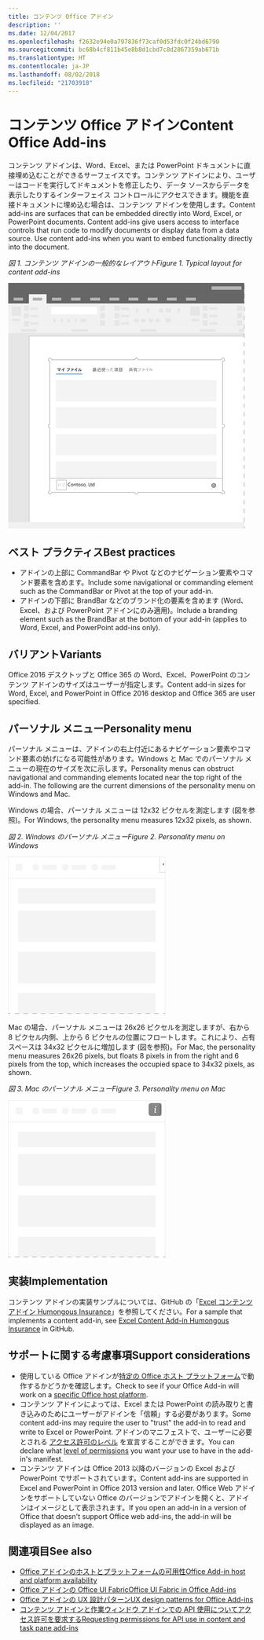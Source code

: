 ```yaml
---
title: コンテンツ Office アドイン
description: ''
ms.date: 12/04/2017
ms.openlocfilehash: f2632e94e0a797836f73caf0d53fdc0f24bd6790
ms.sourcegitcommit: bc68b4cf811b45e8b8d1cbd7c8d2867359ab671b
ms.translationtype: HT
ms.contentlocale: ja-JP
ms.lasthandoff: 08/02/2018
ms.locfileid: "21703918"
---
```

# <a name="content-office-add-ins"></a><span data-ttu-id="3ab0b-102">コンテンツ Office アドイン</span><span class="sxs-lookup"><span data-stu-id="3ab0b-102">Content Office Add-ins</span></span>

<span data-ttu-id="3ab0b-p101">コンテンツ アドインは、Word、Excel、または PowerPoint ドキュメントに直接埋め込むことができるサーフェイスです。コンテンツ アドインにより、ユーザーはコードを実行してドキュメントを修正したり、データ ソースからデータを表示したりするインターフェイス コントロールにアクセスできます。機能を直接ドキュメントに埋め込む場合は、コンテンツ アドインを使用します。</span><span class="sxs-lookup"><span data-stu-id="3ab0b-p101">Content add-ins are surfaces that can be embedded directly into Word, Excel, or PowerPoint documents. Content add-ins give users access to interface controls that run code to modify documents or display data from a data source. Use content add-ins when you want to embed functionality directly into the document.</span></span>  

<span data-ttu-id="3ab0b-106">*図 1. コンテンツ アドインの一般的なレイアウト*</span><span class="sxs-lookup"><span data-stu-id="3ab0b-106">*Figure 1. Typical layout for content add-ins*</span></span>

![コンテンツ アドインの一般的なレイアウトを表示する画像の例](../images/overview-with-app-content.png)

## <a name="best-practices"></a><span data-ttu-id="3ab0b-108">ベスト プラクティス</span><span class="sxs-lookup"><span data-stu-id="3ab0b-108">Best practices</span></span>

- <span data-ttu-id="3ab0b-109">アドインの上部に CommandBar や Pivot などのナビゲーション要素やコマンド要素を含めます。</span><span class="sxs-lookup"><span data-stu-id="3ab0b-109">Include some navigational or commanding element such as the CommandBar or Pivot at the top of your add-in.</span></span>
- <span data-ttu-id="3ab0b-110">アドインの下部に BrandBar などのブランド化の要素を含めます (Word、Excel、および PowerPoint アドインにのみ適用)。</span><span class="sxs-lookup"><span data-stu-id="3ab0b-110">Include a branding element such as the BrandBar at the bottom of your add-in (applies to Word, Excel, and PowerPoint add-ins only).</span></span>

## <a name="variants"></a><span data-ttu-id="3ab0b-111">バリアント</span><span class="sxs-lookup"><span data-stu-id="3ab0b-111">Variants</span></span>

<span data-ttu-id="3ab0b-112">Office 2016 デスクトップと Office 365 の Word、Excel、PowerPoint のコンテンツ アドインのサイズはユーザーが指定します。</span><span class="sxs-lookup"><span data-stu-id="3ab0b-112">Content add-in sizes for Word, Excel, and PowerPoint in Office 2016 desktop and Office 365 are user specified.</span></span>

## <a name="personality-menu"></a><span data-ttu-id="3ab0b-113">パーソナル メニュー</span><span class="sxs-lookup"><span data-stu-id="3ab0b-113">Personality menu</span></span>

<span data-ttu-id="3ab0b-p102">パーソナル メニューは、アドインの右上付近にあるナビゲーション要素やコマンド要素の妨げになる可能性があります。Windows と Mac でのパーソナル メニューの現在のサイズを次に示します。</span><span class="sxs-lookup"><span data-stu-id="3ab0b-p102">Personality menus can obstruct navigational and commanding elements located near the top right of the add-in. The following are the current dimensions of the personality menu on Windows and Mac.</span></span>

<span data-ttu-id="3ab0b-116">Windows の場合、パーソナル メニューは 12x32 ピクセルを測定します (図を参照)。</span><span class="sxs-lookup"><span data-stu-id="3ab0b-116">For Windows, the personality menu measures 12x32 pixels, as shown.</span></span>

<span data-ttu-id="3ab0b-117">*図 2. Windows のパーソナル メニュー*</span><span class="sxs-lookup"><span data-stu-id="3ab0b-117">*Figure 2. Personality menu on Windows*</span></span> 

![Windows デスクトップのパーソナル メニューを示す図](../images/personality-menu-win.png)


<span data-ttu-id="3ab0b-119">Mac の場合、パーソナル メニューは 26x26 ピクセルを測定しますが、右から 8 ピクセル内側、上から 6 ピクセルの位置にフロートします。これにより、占有スペースは 34x32 ピクセルに増加します (図を参照)。</span><span class="sxs-lookup"><span data-stu-id="3ab0b-119">For Mac, the personality menu measures 26x26 pixels, but floats 8 pixels in from the right and 6 pixels from the top, which increases the occupied space to 34x32 pixels, as shown.</span></span>

<span data-ttu-id="3ab0b-120">*図 3. Mac のパーソナル メニュー*</span><span class="sxs-lookup"><span data-stu-id="3ab0b-120">*Figure 3. Personality menu on Mac*</span></span>

![Mac デスクトップのパーソナル メニューを示す図](../images/personality-menu-mac.png)

## <a name="implementation"></a><span data-ttu-id="3ab0b-122">実装</span><span class="sxs-lookup"><span data-stu-id="3ab0b-122">Implementation</span></span>

<span data-ttu-id="3ab0b-123">コンテンツ アドインの実装サンプルについては、GitHub の「[Excel コンテンツ アドイン Humongous Insurance](https://github.com/OfficeDev/Excel-Content-Add-in-Humongous-Insurance)」を参照してください。</span><span class="sxs-lookup"><span data-stu-id="3ab0b-123">For a sample that implements a content add-in, see [Excel Content Add-in Humongous Insurance](https://github.com/OfficeDev/Excel-Content-Add-in-Humongous-Insurance) in GitHub.</span></span>

## <a name="support-considerations"></a><span data-ttu-id="3ab0b-124">サポートに関する考慮事項</span><span class="sxs-lookup"><span data-stu-id="3ab0b-124">Support considerations</span></span>
- <span data-ttu-id="3ab0b-125">使用している Office アドインが[特定の Office ホスト プラットフォーム](https://docs.microsoft.com/office/dev/add-ins/overview/office-add-in-availability)で動作するかどうかを確認します。</span><span class="sxs-lookup"><span data-stu-id="3ab0b-125">Check to see if your Office Add-in will work on a [specific Office host platform](https://docs.microsoft.com/office/dev/add-ins/overview/office-add-in-availability).</span></span> 
- <span data-ttu-id="3ab0b-126">コンテンツ アドインによっては、Excel または PowerPoint の読み取りと書き込みのためにユーザーがアドインを「信頼」する必要があります。</span><span class="sxs-lookup"><span data-stu-id="3ab0b-126">Some content add-ins may require the user to "trust" the add-in to read and write to Excel or PowerPoint.</span></span> <span data-ttu-id="3ab0b-127">アドインのマニフェストで、ユーザーに必要とされる [アクセス許可のレベル](https://docs.microsoft.com/office/dev/add-ins/develop/requesting-permissions-for-api-use-in-content-and-task-pane-add-ins) を宣言することができます。</span><span class="sxs-lookup"><span data-stu-id="3ab0b-127">You can declare what [level of permissions](https://docs.microsoft.com/office/dev/add-ins/develop/requesting-permissions-for-api-use-in-content-and-task-pane-add-ins) you want your use to have in the add-in's manifest.</span></span>  
- <span data-ttu-id="3ab0b-128">コンテンツ アドインは Office 2013 以降のバージョンの Excel および PowerPoint でサポートされています。</span><span class="sxs-lookup"><span data-stu-id="3ab0b-128">Content add-ins are supported in Excel and PowerPoint in Office 2013 version and later.</span></span> <span data-ttu-id="3ab0b-129">Office Web アドインをサポートしていない Office のバージョンでアドインを開くと、アドインはイメージとして表示されます。</span><span class="sxs-lookup"><span data-stu-id="3ab0b-129">If you open an add-in in a version of Office that doesn't support Office web add-ins, the add-in will be displayed as an image.</span></span>

## <a name="see-also"></a><span data-ttu-id="3ab0b-130">関連項目</span><span class="sxs-lookup"><span data-stu-id="3ab0b-130">See also</span></span>
- [<span data-ttu-id="3ab0b-131">Office アドインのホストとプラットフォームの可用性</span><span class="sxs-lookup"><span data-stu-id="3ab0b-131">Office Add-in host and platform availability</span></span>](https://docs.microsoft.com/office/dev/add-ins/overview/office-add-in-availability)
- [<span data-ttu-id="3ab0b-132">Office アドインの Office UI Fabric</span><span class="sxs-lookup"><span data-stu-id="3ab0b-132">Office UI Fabric in Office Add-ins</span></span>](https://docs.microsoft.com/office/dev/add-ins/design/office-ui-fabric) 
- [<span data-ttu-id="3ab0b-133">Office アドインの UX 設計パターン</span><span class="sxs-lookup"><span data-stu-id="3ab0b-133">UX design patterns for Office Add-ins</span></span>](https://docs.microsoft.com/office/dev/add-ins/design/ux-design-pattern-templates)
- [<span data-ttu-id="3ab0b-134">コンテンツ アドインと作業ウィンドウ アドインでの API 使用についてアクセス許可を要求する</span><span class="sxs-lookup"><span data-stu-id="3ab0b-134">Requesting permissions for API use in content and task pane add-ins</span></span>](https://docs.microsoft.com/office/dev/add-ins/develop/requesting-permissions-for-api-use-in-content-and-task-pane-add-ins)

